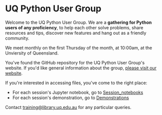 # UQ Python User Group

Welcome to the UQ Python User Group. We are a **gathering for Python users of any proficiency**, to help each other solve problems, share resources and tips, discover new features and hang out as a friendly community.

We meet monthly on the first Thursday of the month, at 10:00am, at the Unviersity of Queensland.

You've found the GitHub repository for the UQ Python User Group's website. If you'd like general information about the group, [please visit our website](uqpug.github.io).

If you're interested in accessing files, you've come to the right place:

- For each session's Jupyter notebook, go to [Session_notebooks](https://github.com/uqpug/uqpug.github.io/tree/main/Session_notebooks)
- For each session's demonstration, go to [Demonstrations](https://github.com/uqpug/uqpug.github.io/tree/main/Demonstrations)

Contact [training@library.uq.edu.au](mailto:training@library.uq.edu.au) for any particular queries.
